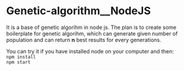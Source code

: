 # Genetic-algorithm__NodeJS

It is a base of genetic algorihm in node js.
The plan is to create some boilerplate for genetic algorihm, which can generate given number of population and can return **n** best results for every generations.

You can try it if you have installed node on your computer and then:</br>
`npm install`</br>
`npm start`
